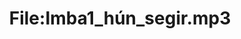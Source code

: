 ---
title: File:Imba1_hún_segir.mp3
recording of: hún segir
reading speed: slow
speaker: Imba
license: CC0
---
